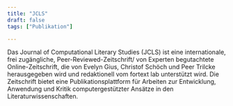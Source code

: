 ```yaml
---
title: "JCLS"
draft: false
tags: ["Publikation"]

---
```

Das Journal of Computational Literary Studies (JCLS) ist eine internationale, frei zugängliche, Peer-Reviewed-Zeitschrift/ von Experten begutachtete Online-Zeitschrift, die von Evelyn Gius, Christof Schöch und Peer Trilcke herausgegeben wird und redaktionell vom fortext lab unterstützt wird. Die Zeitschrift bietet eine Publikationsplattform für Arbeiten zur Entwicklung, Anwendung und Kritik computergestützter Ansätze in den Literaturwissenschaften.